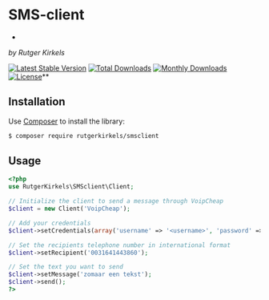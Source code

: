 # SMS-client
-
*by Rutger Kirkels*

[![Latest Stable Version](http://img.shields.io/packagist/v/rutgerkirkels/smsclient.svg)](https://packagist.org/packages/rutgerkirkels/smsclient)
[![Total Downloads](http://img.shields.io/packagist/dt/rutgerkirkels/smsclient.svg)](https://packagist.org/packages/endroid/twitter)
[![Monthly Downloads](http://img.shields.io/packagist/dm/rutgrkirkels/smsclient.svg)](https://packagist.org/packages/rutgerkirkels/smsclient)
[![License](http://img.shields.io/packagist/l/rutgerkirkels/smsclient.svg)](https://packagist.org/packages/rutgerkirkels/smsclient)**

## Installation

Use [Composer](https://getcomposer.org/) to install the library:


``` bash
$ composer require rutgerkirkels/smsclient

```
## Usage
```php
<?php
use RutgerKirkels\SMSclient\Client;

// Initialize the client to send a message through VoipCheap
$client = new Client('VoipCheap');

// Add your credentials
$client->setCredentials(array('username' => '<username>', 'password' => '<password>'));

// Set the recipients telephone number in international format
$client->setRecipient('0031641443860');

// Set the text you want to send
$client->setMessage('zomaar een tekst');
$client->send();
?>
```